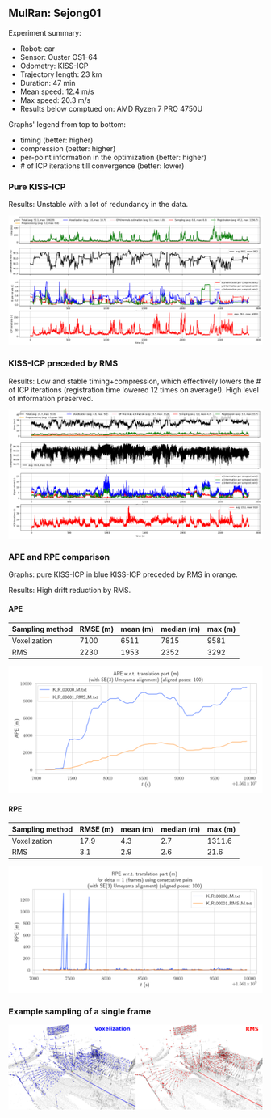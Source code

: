 ## MulRan: Sejong01

Experiment summary:
- Robot: car
- Sensor: Ouster OS1-64
- Odometry: KISS-ICP
- Trajectory length: 23 km
- Duration: 47 min
- Mean speed: 12.4 m/s
- Max speed: 20.3 m/s
- Results below comptued on: AMD Ryzen 7 PRO 4750U

Graphs' legend from top to bottom:

- timing (better: higher)
- compression (better: higher)
- per-point information in the optimization (better: higher)
- \# of ICP iterations till convergence (better: lower)

### Pure KISS-ICP
Results: Unstable with a lot of redundancy in the data.

![data vanilla](./fig/plot_vanilla.png)

### KISS-ICP preceded by RMS
Results:
Low and stable timing+compression, which effectively lowers the \# of ICP iterations (registration time lowered 12 times on average!).
High level of information preserved.

![data rms](./fig/plot_RMS.png)

### APE and RPE comparison
Graphs: pure KISS-ICP in blue KISS-ICP preceded by RMS in orange.

Results: High drift reduction by RMS.

#### APE

| Sampling method | RMSE (m)      | mean (m) | median (m) | max (m) |
| -------------   | ------------- | -------- | ---------- | ------- |
| Voxelization    | 7100          | 6511     | 7815       | 9581    |
| RMS             | 2230          | 1953     | 2352       | 3292    |

![ape rms](./fig/APE_comparison.png)

#### RPE

| Sampling method | RMSE (m)      | mean (m) | median (m) | max (m) |
| -------------   | ------------- | -------- | ---------- | ------- |
| Voxelization    | 17.9          | 4.3      | 2.7        | 1311.6  |
| RMS             | 3.1           | 2.9      | 2.6        | 21.6    |

![rpe rms](./fig/RPE_comparison.png)

### Example sampling of a single frame
![frame](./fig/sampling_example.png)
